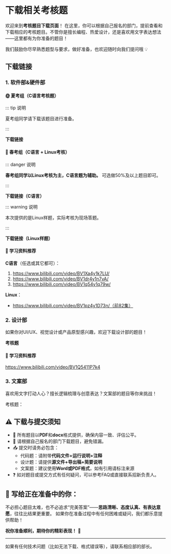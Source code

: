 # 下载相关考核题

欢迎来到**考核题目下载页面**！
在这里，你可以根据自己报名的部门，提前查看和下载相应的考核题目。不管你是擅长编程、热爱设计，还是喜欢用文字表达想法——这里都有为你准备的题目！

我们鼓励你尽早熟悉题型与要求，做好准备，也欢迎随时向我们提问哦 💡

## 下载链接

### 1. 软件部&硬件部

#### 🌞 夏考组（C语言考核题）

::: tip 说明 

夏考组同学请下载该题目进行准备。

:::

**下载链接**

<Linkcard url="https://hanjiang06.lanzout.com/ilmi536knzxg" title="2025大学生科技创新实验室C语言考核题(夏考)" description="docx格式文件" logo="https://pc.woozooo.com/favicon.ico"/>

<Linkcard url="https://hanjiang06.lanzout.com/iE4M536knzwf" title="2025大学生科技创新实验室C语言考核题(夏考)" description="pdf格式文件" logo="https://pc.woozooo.com/favicon.ico"/>

#### 🌱 春考组（C语言 + Linux考核）

::: danger 说明 

 **春考组同学以Linux考核为主，C语言题为辅助。** 可选做50%及以上题目即可。

:::

**下载链接（C语言）**

<Linkcard url="https://hanjiang06.lanzout.com/iFG6j36ko00j" title="2025大学生科技创新实验室C语言考核题(春考)" description="docx格式文件" logo="https://pc.woozooo.com/favicon.ico"/>

<Linkcard url="https://hanjiang06.lanzout.com/isFWc36knzyh" title="2025大学生科技创新实验室C语言考核题(春考)" description="docx格式文件" logo="https://pc.woozooo.com/favicon.ico"/>

::: warning 说明 

本次提供的是Linux样题，实际考核为现场答题。

:::

**下载链接（Linux样题）**

<Linkcard url="https://hanjiang06.lanzout.com/ilmi536knzxg" title="2025大学生科技创新实验室Linux考核题样题" description="Linux样题" logo="https://pc.woozooo.com/favicon.ico"/>

#### 📘 学习资料推荐

**C语言**（任选或其它都可）：

1. https://www.bilibili.com/video/BV1Xa4y1k7LU/
2. https://www.bilibili.com/video/BV1dr4y1n7vA/
3. https://www.bilibili.com/video/BV1q54y1q79w/

**Linux**：

- https://www.bilibili.com/video/BV1pz4y1D73n/（前82集）

### 2. 设计部

如果你对UI/UX、视觉设计或产品原型感兴趣，欢迎下载设计部的题目！

**考核题**

<Linkcard url="https://pan.wo.cn/s/1h1B0N59206" title="2025大学生科技创新实验室文设组第一轮PhotoShop考核题" description="提取码：yxtj" logo="https://pan.wo.cn/img/logo_red.1ea500b0.png"/>

#### 📘 学习资料推荐

https://www.bilibili.com/video/BV1Q5411P7k4

### 3. 文案部

喜欢用文字打动人心？擅长逻辑梳理与创意表达？文案部的题目等你来挑战！

考核题：

## ⚠️ 下载与提交须知

- 📄 所有题目以**PDF**和**docx**格式提供，确保内容一致、评估公平。
- 🧭 请根据自己报名的部门下载题目，避免错漏。
- 📤 提交时请务必包含：
  -  代码题：请附带**代码文件+运行说明+注释**
  - 设计题：请提供**源文件+导出稿+简要说明**
  - 文案题：建议使用**Word或PDF格式**，如有引用请标注来源
- ❓ 如对题目或提交方式有任何疑问，可以参考FAQ或直接联系招新负责人。

## 🌟 写给正在准备中的你：

不必担心题目太难，也不必追求“完美答案”——**思路清晰、态度认真、有表达意愿**，往往比结果更重要。
如果你在准备过程中有任何困难或疑问，我们都乐意提供帮助！

**祝你准备顺利，期待你的精彩表现！** 🚀

------

如果有任何技术问题（比如无法下载、格式错误等），请联系相应部的部长。